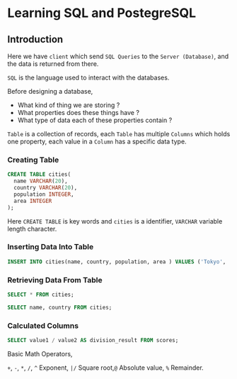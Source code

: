 # Learning SQL and PostegreSQL

## Introduction

Here we have `client` which send `SQL Queries` to the `Server (Database)`, and the data is returned from there.

`SQL` is the language used to interact with the databases.

Before designing a database,

- What kind of thing we are storing ?
- What properties does these things have ?
- What type of data each of these properties contain ?

`Table` is a collection of records, each `Table` has multiple `Columns` which holds one property, each value in a `Column` has a specific data type.

### Creating Table

```sql
CREATE TABLE cities(
  name VARCHAR(20),
  country VARCHAR(20),
  population INTEGER,
  area INTEGER
);
```

Here `CREATE TABLE` is key words and `cities` is a identifier, `VARCHAR` variable length character.

### Inserting Data Into Table

```sql
INSERT INTO cities(name, country, population, area ) VALUES ('Tokyo', 'Japan', 38505000, 8223);
```

### Retrieving Data From Table

```sql
SELECT * FROM cities;

SELECT name, country FROM cities;
```

### Calculated Columns

```sql
SELECT value1 / value2 AS division_result FROM scores;
```

Basic Math Operators,

`+`, `-`, `*`, `/`, `^` Exponent, `|/` Square root,`@` Absolute value, `%` Remainder.
